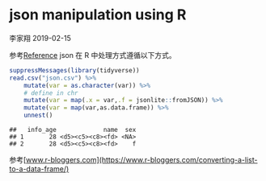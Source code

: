 json manipulation using R
================
李家翔
2019-02-15

参考[Reference](someone/json/json.md) json 在 R 中处理方式遵循以下方式。

``` r
suppressMessages(library(tidyverse))
read.csv("json.csv") %>% 
    mutate(var = as.character(var)) %>%
    # define in chr
    mutate(var = map(.x = var,.f = jsonlite::fromJSON)) %>% 
    mutate(var = map(var,as.data.frame)) %>% 
    unnest()
```

    ##   info_age             name  sex
    ## 1       28 <d5><c5><c8><fd> <NA>
    ## 2       28 <d5><c5><c8><fd>    f

参考[www.r-bloggers.com](https://www.r-bloggers.com/converting-a-list-to-a-data-frame/)

